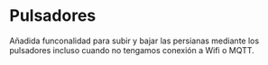 # Pulsadores

Añadida funconalidad para subir y bajar las persianas mediante los pulsadores 
incluso cuando no tengamos conexión a Wifi o MQTT.